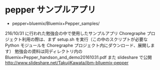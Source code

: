 # pepper サンプルアプリ

- pepper+bluemix/Bluemix+Pepper_samples/

216/10/31 に行われた勉強会の中で使用したサンプルアプリ
Choregraphe プロジェクト利用の際は、まず setup.sh を実行（この中のスクリプトが必要な Python モジュールを Choregraphe プロジェクト内にダウンロード、展開します） 
勉強会の資料は同ディレクトリ内の Bluemix+Pepper_handson_and_demo20161031.pdf また slideshare で公開
http://www.slideshare.net/TakujiKawata/ibm-blluemix-pepper

